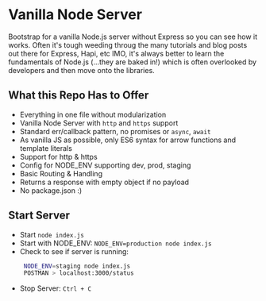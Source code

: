 # Vanilla Node Server   
Bootstrap for a vanilla Node.js server without Express so you can see how it works. Often it's tough weeding throug the many tutorials and blog posts out there for Express, Hapi, etc IMO, it's always better to learn the fundamentals of Node.js (...they are baked in!) which is often overlooked by developers and then move onto the libraries.

## What this Repo Has to Offer
* Everything in one file without modularization
* Vanilla Node Server with `http` and `https` support
* Standard err/callback pattern, no promises or `async`, `await`
* As vanilla JS as possible, only ES6 syntax for arrow functions and template literals
* Support for http & https
* Config for NODE_ENV supporting dev, prod, staging
* Basic Routing & Handling
* Returns a response with empty object if no payload
* No package.json :)

## Start Server
* Start `node index.js`
* Start with NODE_ENV: `NODE_ENV=production node index.js`
* Check to see if server is running: 
  ```bash
   NODE_ENV=staging node index.js
   POSTMAN > localhost:3000/status
   ```
* Stop Server: `Ctrl + C`
